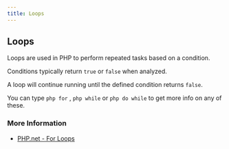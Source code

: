 ```yaml
---
title: Loops
---
```


## Loops

Loops are used in PHP to perform repeated tasks based on a condition. 

Conditions typically return `true` or `false` when analyzed. 

A loop will continue running until the defined condition returns `false`.

You can type `php for` , `php while` or `php do while` to get more info on any of these.

### More Information

- <a href='https://secure.php.net/manual/control-structures.for.php' target='_blank' rel='nofollow'>PHP.net - For Loops</a>
